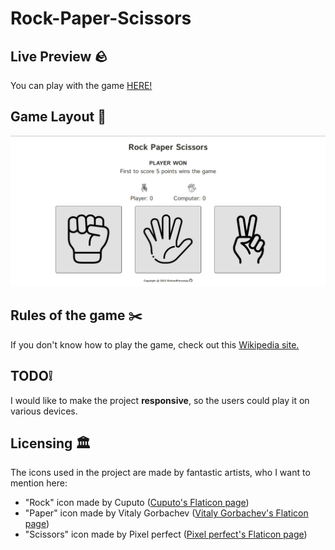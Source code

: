 # Rock-Paper-Scissors

## Live Preview 🪨

You can play with the game [HERE!](https://richardporoszlay.github.io/Rock-Paper-Scissors/)

## Game Layout 📃

![Layout of the game](resources/rps.png)

## Rules of the game ✂️

If you don't know how to play the game, check out this [Wikipedia site.](https://en.wikipedia.org/wiki/Rock_paper_scissors)

## TODO❕

I would like to make the project **responsive**, so the users could play it on various devices.

## Licensing 🏛

The icons used in the project are made by fantastic artists, who I want to mention here:

- "Rock" icon made by Cuputo ([Cuputo's Flaticon page](https://www.flaticon.com/authors/cuputo))
- "Paper" icon made by Vitaly Gorbachev ([Vitaly Gorbachev's Flaticon page](https://www.flaticon.com/authors/vitaly-gorbachev))
- "Scissors" icon made by Pixel perfect ([Pixel perfect's Flaticon page](https://www.flaticon.com/authors/pixel-perfect))
